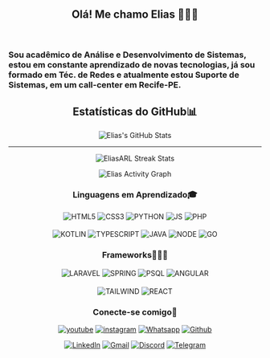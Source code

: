 
<div style= "display: inline_block" text-align: center>
<br>

<center> 

## Olá! Me chamo Elias 🧑🏻‍💻

<br>
</div>

### Sou acadêmico de Análise e Desenvolvimento de Sistemas, estou em constante aprendizado de novas tecnologias, já sou formado em Téc. de Redes e atualmente estou Suporte de Sistemas, em um  call-center em Recife-PE.

<center>

## Estatísticas do GitHub📊
  
![Elias's GitHub Stats](https://github-readme-stats.vercel.app/api?username=EliasARL&show_icons=true&theme=tokyonight)
 
<hr>

<p align="center"><img alt="EliasARL Streak Stats" src="https://streak-stats.demolab.com?user=EliasARL&theme=github-dark-blue" alt="GitHub Streak"></p> 

 <img alt="Elias Activity Graph" src="https://github-readme-activity-graph.vercel.app/graph?username=EliasARL&theme=github-dark" align="center"/>




<CENTER>
 
 ### Linguagens em Aprendizado🎓

<div>
    <center>
<img align="center" alt="HTML5" src="https://img.shields.io/badge/HTML5-E34F26?style=for-the-badge&logo=html5&logoColor=white"/>
     <img align="center" alt="CSS3" src="https://img.shields.io/badge/CSS3-1572B6?style=for-the-badge&logo=css3&logoColor=white"/>
     <img align="center" alt="PYTHON" src="https://img.shields.io/badge/Python-3776AB?style=for-the-badge&logo=python&logoColor=white"/> 
     <img align="center" alt="JS" src="https://img.shields.io/badge/JavaScript-F7DF1E?style=for-the-badge&logo=javascript&logoColor=black"/>
     <img align="center" alt="PHP" src="https://img.shields.io/badge/PHP-777BB4?style=for-the-badge&logo=php&logoColor=white"/>
     
<div style="display: inline_block"><br>

 <img align="center" alt="KOTLIN" src="https://img.shields.io/badge/Kotlin-0095D5?&style=for-the-badge&logo=kotlin&logoColor=white"/>
 <img align="center" alt="TYPESCRIPT" src="https://img.shields.io/badge/TypeScript-007ACC?style=for-the-badge&logo=typescript&logoColor=white"/> 
 <img align="center" alt="JAVA" src="https://img.shields.io/badge/Java-ED8B00?style=for-the-badge&logo=openjdk&logoColor=white"/> 
 <img align="center" alt="NODE" src="https://img.shields.io/badge/Node.js-43853D?style=for-the-badge&logo=node.js&logoColor=whitee"/> 
 <img align="center" alt="GO" src="https://img.shields.io/badge/Go-00ADD8?style=for-the-badge&logo=go&logoColor=white"/>
</div>


<CENTER>
 
 ### Frameworks👨🏻‍💻

<div>
    <center>
     <img align="center" alt="LARAVEL" src="    https://img.shields.io/badge/Laravel-FF2D20?style=for-the-badge&logo=laravel&logoColor=white"/>
     <img align="center" alt="SPRING" src="https://img.shields.io/badge/Spring-6DB33F?style=for-the-badge&logo=spring&logoColor=white"/>
     <img align="center" alt="PSQL" src="https://img.shields.io/badge/PostgreSQL-316192?style=for-the-badge&logo=postgresql&logoColor=white"/> 
     <img align="center" alt="ANGULAR" src="https://img.shields.io/badge/Angular-DD0031?style=for-the-badge&logo=angular&logoColor=white"/>
    
<div style="display: inline_block"><br/>
    
 <img align="center" alt="TAILWIND" src="https://img.shields.io/badge/Tailwind_CSS-38B2AC?style=for-the-badge&logo=tailwind-css&logoColor=white"/>
 <img align="center" alt="REACT" src="https://img.shields.io/badge/React-20232A?style=for-the-badge&logo=react&logoColor=61DAFB"/>
     
<center>

### Conecte-se comigo🔌

[![youtube](https://img.shields.io/badge/YouTube-FF0000?style=for-the-badge&logo=youtube&logoColor=white)](https://www.youtube.com/@eliasrocha3482)
[![instagram](https://img.shields.io/badge/Instagram-C71585?style=for-the-badge&logo=instagram&logoColor=white)](https://instagram.com.br/eliaas_limma)
[![Whatsapp](https://img.shields.io/badge/Whatsapp-8134F?style=for-the-badge&logo=Whatsapp&logoColor=white)](https://whatsapp.com/81996736743)
[![Github](https://img.shields.io/badge/Github-000000?style=for-the-badge&logo=Github&logoColor=white)](https://instagram.com.br/eliaas_limma)

[![LinkedIn](https://img.shields.io/badge/LinkedIn-1e90ff?style=for-the-badge&logo=LinkedIn&logoColor=white)](https://instagram.com.br/eliaas_limma)
[![Gmail](https://img.shields.io/badge/Email-ff0000?style=for-the-badge&logo=Gmail&logoColor=white)](https://eliasrocha381@gmail.com)
[![Discord](https://img.shields.io/badge/Discord-6495ED?style=for-the-badge&logo=Discord&logoColor=white)](https://discord.com.br/elias_rocha_)
[![Telegram](https://img.shields.io/badge/Telegram-0000ff?style=for-the-badge&logo=Telegram&logoColor=white)](https://instagram.com.br/eliaas_limma)


